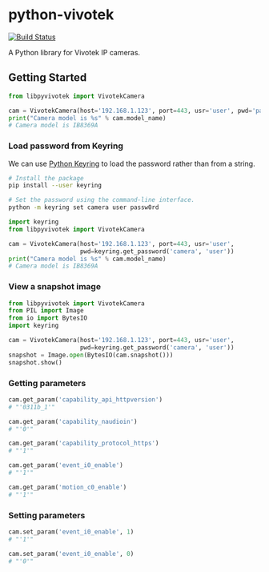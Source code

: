 # python-vivotek

[![Build Status](https://travis-ci.org/HarlemSquirrelpython-vivotek.svg?branch=master)](https://travis-ci.org/HarlemSquirrelpython-vivotek)

A Python library for Vivotek IP cameras.

## Getting Started

```py
from libpyvivotek import VivotekCamera

cam = VivotekCamera(host='192.168.1.123', port=443, usr='user', pwd='passw0rd')
print("Camera model is %s" % cam.model_name)
# Camera model is IB8369A
```

### Load password from Keyring

We can use [Python Keyring](https://pypi.org/project/keyring/) to load the password rather than from a string.

```sh
# Install the package
pip install --user keyring

# Set the password using the command-line interface.
python -m keyring set camera user passw0rd
```

```py
import keyring
from libpyvivotek import VivotekCamera

cam = VivotekCamera(host='192.168.1.123', port=443, usr='user',
                    pwd=keyring.get_password('camera', 'user'))
print("Camera model is %s" % cam.model_name)
# Camera model is IB8369A
```

### View a snapshot image

```py
from libpyvivotek import VivotekCamera
from PIL import Image
from io import BytesIO
import keyring

cam = VivotekCamera(host='192.168.1.123', port=443, usr='user',
                    pwd=keyring.get_password('camera', 'user'))
snapshot = Image.open(BytesIO(cam.snapshot()))
snapshot.show()
```

### Getting parameters

```py
cam.get_param('capability_api_httpversion')
# "'0311b_1'"

cam.get_param('capability_naudioin')
# "'0'"

cam.get_param('capability_protocol_https')
# "'1'"

cam.get_param('event_i0_enable')
# "'1'"

cam.get_param('motion_c0_enable')
# "'1'"
```

### Setting parameters

```py
cam.set_param('event_i0_enable', 1)
# "'1'"

cam.set_param('event_i0_enable', 0)
# "'0'"
```
